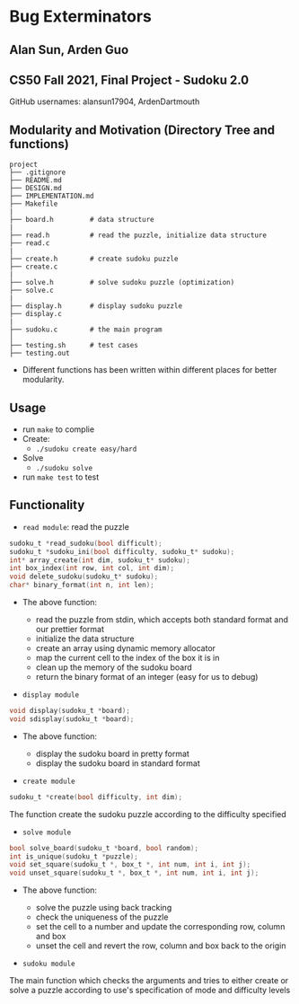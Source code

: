 # Bug Exterminators 
## Alan Sun, Arden Guo
## CS50 Fall 2021, Final Project - Sudoku 2.0

GitHub usernames: alansun17904, ArdenDartmouth

## Modularity and Motivation (Directory Tree and functions)
```
project
├── .gitignore
├── README.md		
├── DESIGN.md
├── IMPLEMENTATION.md
├── Makefile
|	
├──	board.h			# data structure
|
├──	read.h			# read the puzzle, initialize data structure
├──	read.c
|
├──	create.h		# create sudoku puzzle
├──	create.c
|
├──	solve.h			# solve sudoku puzzle (optimization)
├──	solve.c
|
├──	display.h		# display sudoku puzzle
├──	display.c
|
├──	sudoku.c		# the main program
│
├── testing.sh		# test cases
├── testing.out

```
- Different functions has been written within different places for better modularity.

## Usage

- run `make` to complie
- Create:
    - `./sudoku create easy/hard`
- Solve
    - `./sudoku solve`
- run `make test` to test

## Functionality

- `read module`: read the puzzle
```c
sudoku_t *read_sudoku(bool difficult);
sudoku_t *sudoku_ini(bool difficulty, sudoku_t* sudoku);
int* array_create(int dim, sudoku_t* sudoku);
int box_index(int row, int col, int dim);
void delete_sudoku(sudoku_t* sudoku);
char* binary_format(int n, int len);
```
- The above function:
    - read the puzzle from stdin, which accepts both standard format and our prettier format
    - initialize the data structure
    - create an array using dynamic memory allocator
    - map the current cell to the index of the box it is in
    - clean up the memory of the sudoku board
    - return the binary format of an integer (easy for us to debug)

- `display module`
```c
void display(sudoku_t *board);
void sdisplay(sudoku_t *board);
```
- The above function:
    - display the sudoku board in pretty format
    - display the sudoku board in standard format

- `create module`
```c
sudoku_t *create(bool difficulty, int dim);
```
The function create the sudoku puzzle according to the difficulty specified

- `solve module`
```c
bool solve_board(sudoku_t *board, bool random);
int is_unique(sudoku_t *puzzle);
void set_square(sudoku_t *, box_t *, int num, int i, int j);
void unset_square(sudoku_t *, box_t *, int num, int i, int j);
```
- The above function:
    - solve the puzzle using back tracking
    - check the uniqueness of the puzzle
    - set the cell to a number and update the corresponding row, column and box 
    - unset the cell and revert the row, column and box back to the origin

- `sudoku module`

The main function which checks the arguments and tries to either create or solve a puzzle according to 
use's specification of mode and difficulty levels 



